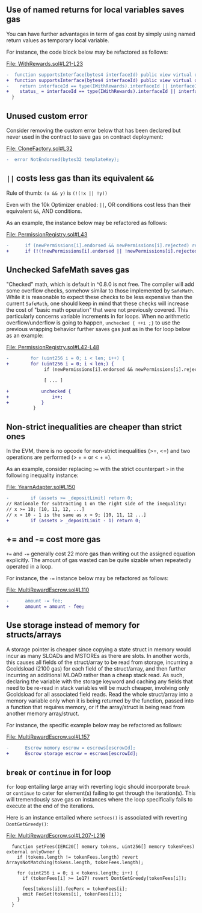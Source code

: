 ## Use of named returns for local variables saves gas
You can have further advantages in term of gas cost by simply using named return values as temporary local variable.

For instance, the code block below may be refactored as follows:

[File: WithRewards.sol#L21-L23](https://github.com/code-423n4/2023-01-popcorn//blob/main/src/vault/adapter/abstracts/WithRewards.sol#L21-L23)

```diff
-  function supportsInterface(bytes4 interfaceId) public view virtual override returns (bool) {
+  function supportsInterface(bytes4 interfaceId) public view virtual override returns (bool status_) {
-    return interfaceId == type(IWithRewards).interfaceId || interfaceId == type(IAdapter).interfaceId;
+    status_ = interfaceId == type(IWithRewards).interfaceId || interfaceId == type(IAdapter).interfaceId;
  }
```
## Unused custom error
Consider removing the custom error below that has been declared but never used in the contract to save gas on contract deployment:

[File: CloneFactory.sol#L32](https://github.com/code-423n4/2023-01-popcorn//blob/main/src/vault/CloneFactory.sol#L32)

```diff
-  error NotEndorsed(bytes32 templateKey);
```
## `||` costs less gas than its equivalent `&&`
Rule of thumb: `(x && y)` is `(!(!x || !y))`

Even with the 10k Optimizer enabled: `||`, OR conditions cost less than their equivalent `&&`, AND conditions.

As an example, the instance below may be refactored as follows:

[File: PermissionRegistry.sol#L43](https://github.com/code-423n4/2023-01-popcorn//blob/main/src/vault/PermissionRegistry.sol#L43)

```diff
-      if (newPermissions[i].endorsed && newPermissions[i].rejected) revert Mismatch();
+      if (!(!newPermissions[i].endorsed || !newPermissions[i].rejected)) revert Mismatch();
```
## Unchecked SafeMath saves gas
"Checked" math, which is default in ^0.8.0 is not free. The compiler will add some overflow checks, somehow similar to those implemented by `SafeMath`. While it is reasonable to expect these checks to be less expensive than the current `SafeMath`, one should keep in mind that these checks will increase the cost of "basic math operation" that were not previously covered. This particularly concerns variable increments in for loops. When no arithmetic overflow/underflow is going to happen, `unchecked { ++i ;}` to use the previous wrapping behavior further saves gas just as in the for loop below as an example:

[File: PermissionRegistry.sol#L42-L48](https://github.com/code-423n4/2023-01-popcorn//blob/main/src/vault/PermissionRegistry.sol#L42-L48)

```diff
-        for (uint256 i = 0; i < len; i++) {
+        for (uint256 i = 0; i < len;) {
              if (newPermissions[i].endorsed && newPermissions[i].rejected) revert Mismatch();

              [ ... ]

+            unchecked {
+                i++;
+            }
          }
```
## Non-strict inequalities are cheaper than strict ones
In the EVM, there is no opcode for non-strict inequalities (>=, <=) and two operations are performed (> + = or < + =).

As an example, consider replacing `>=` with the strict counterpart `>` in the following inequality instance:

[File: YearnAdapter.sol#L150](https://github.com/code-423n4/2023-01-popcorn//blob/main/src/vault/adapter/yearn/YearnAdapter.sol#L150)

```diff
-        if (assets >= _depositLimit) return 0;
// Rationale for subtracting 1 on the right side of the inequality:
// x >= 10; [10, 11, 12, ...]
// x > 10 - 1 is the same as x > 9; [10, 11, 12 ...]
+        if (assets > _depositLimit - 1) return 0;
```
## += and -= cost more gas
`+=` and `-=` generally cost 22 more gas than writing out the assigned equation explicitly. The amount of gas wasted can be quite sizable when repeatedly operated in a loop.

For instance, the `-=` instance below may be refactored as follows:

[File: MultiRewardEscrow.sol#L110](https://github.com/code-423n4/2023-01-popcorn//blob/main/src/utils/MultiRewardEscrow.sol#L110)

```diff
-      amount -= fee;
+      amount = amount - fee;
```
## Use storage instead of memory for structs/arrays
A storage pointer is cheaper since copying a state struct in memory would incur as many SLOADs and MSTOREs as there are slots. In another words, this causes all fields of the struct/array to be read from storage, incurring a Gcoldsload (2100 gas) for each field of the struct/array, and then further incurring an additional MLOAD rather than a cheap stack read. As such, declaring the variable with the storage keyword and caching any fields that need to be re-read in stack variables will be much cheaper, involving only Gcoldsload for all associated field reads. Read the whole struct/array into a memory variable only when it is being returned by the function, passed into a function that requires memory, or if the array/struct is being read from another memory array/struct.

For instance, the specific example below may be refactored as follows:

[File: MultiRewardEscrow.sol#L157](https://github.com/code-423n4/2023-01-popcorn//blob/main/src/utils/MultiRewardEscrow.sol#L157)

```diff
-      Escrow memory escrow = escrows[escrowId];
+      Escrow storage escrow = escrows[escrowId];
```
## `break` or `continue` in for loop
`for` loop entailing large array with reverting logic should incorporate `break` or `continue` to cater for element(s) failing to get through the iteration(s). This will tremendously save gas on instances where the loop specifically fails to execute at the end of the iterations.

Here is an instance entailed where `setFees()` is associated with reverting `DontGetGreedy()`:

[File: MultiRewardEscrow.sol#L207-L216](https://github.com/code-423n4/2023-01-popcorn//blob/main/src/utils/MultiRewardEscrow.sol#L207-L216)

```solidity
  function setFees(IERC20[] memory tokens, uint256[] memory tokenFees) external onlyOwner {
    if (tokens.length != tokenFees.length) revert ArraysNotMatching(tokens.length, tokenFees.length);

    for (uint256 i = 0; i < tokens.length; i++) {
      if (tokenFees[i] >= 1e17) revert DontGetGreedy(tokenFees[i]);

      fees[tokens[i]].feePerc = tokenFees[i];
      emit FeeSet(tokens[i], tokenFees[i]);
    }
  }
```